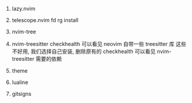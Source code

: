 1. lazy.nvim

2. telescope.nvim
fd rg install

3. nvim-tree

4. nvim-treesitter
checkhealth 可以看见 neovim 自带一些 treesitter 库
这些不好用, 我们选择自己安装, 删除原有的
checkhealth 可以看见 nvim-treesitter 需要的依赖

5. theme

6. lualine

7. gitsigns
